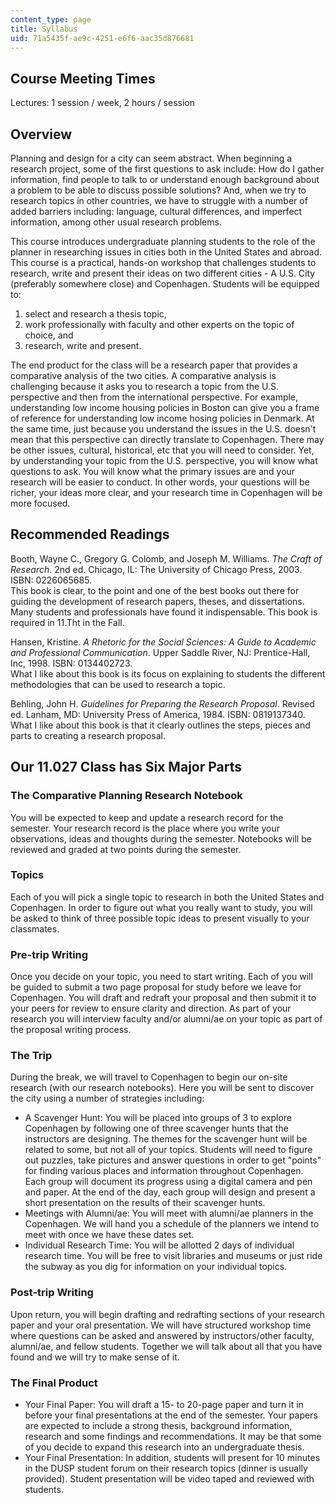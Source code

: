 ```yaml
---
content_type: page
title: Syllabus
uid: 71a5435f-ae9c-4251-e6f6-aac35d876681
---
```


Course Meeting Times
--------------------

Lectures: 1 session / week, 2 hours / session

Overview
--------

Planning and design for a city can seem abstract. When beginning a research project, some of the first questions to ask include: How do I gather information, find people to talk to or understand enough background about a problem to be able to discuss possible solutions? And, when we try to research topics in other countries, we have to struggle with a number of added barriers including: language, cultural differences, and imperfect information, among other usual research problems.

This course introduces undergraduate planning students to the role of the planner in researching issues in cities both in the United States and abroad. This course is a practical, hands-on workshop that challenges students to research, write and present their ideas on two different cities - A U.S. City (preferably somewhere close) and Copenhagen. Students will be equipped to:

1.  select and research a thesis topic,
2.  work professionally with faculty and other experts on the topic of choice, and
3.  research, write and present.

The end product for the class will be a research paper that provides a comparative analysis of the two cities. A comparative analysis is challenging because it asks you to research a topic from the U.S. perspective and then from the international perspective. For example, understanding low income housing policies in Boston can give you a frame of reference for understanding low income hosing policies in Denmark. At the same time, just because you understand the issues in the U.S. doesn't mean that this perspective can directly translate to Copenhagen. There may be other issues, cultural, historical, etc that you will need to consider. Yet, by understanding your topic from the U.S. perspective, you will know what questions to ask. You will know what the primary issues are and your research will be easier to conduct. In other words, your questions will be richer, your ideas more clear, and your research time in Copenhagen will be more focused.

Recommended Readings
--------------------

Booth, Wayne C., Gregory G. Colomb, and Joseph M. Williams. _The Craft of Research_. 2nd ed. Chicago, IL: The University of Chicago Press, 2003. ISBN: 0226065685.  
This book is clear, to the point and one of the best books out there for guiding the development of research papers, theses, and dissertations. Many students and professionals have found it indispensable. This book is required in 11.Tht in the Fall.

Hansen, Kristine. _A Rhetoric for the Social Sciences: A Guide to Academic and Professional Communication_. Upper Saddle River, NJ: Prentice-Hall, Inc, 1998. ISBN: 0134402723.  
What I like about this book is its focus on explaining to students the different methodologies that can be used to research a topic.

Behling, John H. _Guidelines for Preparing the Research Proposal_. Revised ed. Lanham, MD: University Press of America, 1984. ISBN: 0819137340.  
What I like about this book is that it clearly outlines the steps, pieces and parts to creating a research proposal.

Our 11.027 Class has Six Major Parts
------------------------------------

### The Comparative Planning Research Notebook

You will be expected to keep and update a research record for the semester. Your research record is the place where you write your observations, ideas and thoughts during the semester. Notebooks will be reviewed and graded at two points during the semester.

### Topics

Each of you will pick a single topic to research in both the United States and Copenhagen. In order to figure out what you really want to study, you will be asked to think of three possible topic ideas to present visually to your classmates.

### Pre-trip Writing

Once you decide on your topic, you need to start writing. Each of you will be guided to submit a two page proposal for study before we leave for Copenhagen. You will draft and redraft your proposal and then submit it to your peers for review to ensure clarity and direction. As part of your research you will interview faculty and/or alumni/ae on your topic as part of the proposal writing process.

### The Trip

During the break, we will travel to Copenhagen to begin our on-site research (with our research notebooks). Here you will be sent to discover the city using a number of strategies including:

*   A Scavenger Hunt: You will be placed into groups of 3 to explore Copenhagen by following one of three scavenger hunts that the instructors are designing. The themes for the scavenger hunt will be related to some, but not all of your topics. Students will need to figure out puzzles, take pictures and answer questions in order to get "points" for finding various places and information throughout Copenhagen. Each group will document its progress using a digital camera and pen and paper. At the end of the day, each group will design and present a short presentation on the results of their scavenger hunts.
*   Meetings with Alumni/ae: You will meet with alumni/ae planners in the Copenhagen. We will hand you a schedule of the planners we intend to meet with once we have these dates set.
*   Individual Research Time: You will be allotted 2 days of individual research time. You will be free to visit libraries and museums or just ride the subway as you dig for information on your individual topics.

### Post-trip Writing

Upon return, you will begin drafting and redrafting sections of your research paper and your oral presentation. We will have structured workshop time where questions can be asked and answered by instructors/other faculty, alumni/ae, and fellow students. Together we will talk about all that you have found and we will try to make sense of it.

### The Final Product

*   Your Final Paper: You will draft a 15- to 20-page paper and turn it in before your final presentations at the end of the semester. Your papers are expected to include a strong thesis, background information, research and some findings and recommendations. It may be that some of you decide to expand this research into an undergraduate thesis.
*   Your Final Presentation: In addition, students will present for 10 minutes in the DUSP student forum on their research topics (dinner is usually provided). Student presentation will be video taped and reviewed with students.